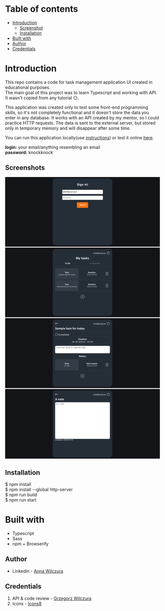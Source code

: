 # Table of contents

- [Introduction](#introduction)
  - [Screenshot](#screenshot)
  - [Installation](#installation)
- [Built with](#built-with)
- [Author](#author)
- [Credentials](#credentials)

# Introduction

This repo contains a code for task management application UI created in educational purposes.  
The main goal of this project was to learn Typescript and working with API.  
It wasn't copied from any tutorial :smirk:.

This application was created only to test some front-end programming skills, so it's not completely functional and it doesn't store the data you enter in any database. It works with an API created by my mentor, so I could practice HTTP requests. The data is sent to the external server, but stored only in temporary memory and will disappear after some time.

You can run this application locally(use [instructions](#installation)) or test it online [here](https://anq92.github.io/my-tasks-app/).

**login:** your email/anything resembling an email  
**password:** knockknock

## Screenshots

![screenshot of the app's login page](./src/public/screenshot1.png)
![screenshot of the app's main page](./src/public/screenshot2.png)
![screenshot of task details page](./src/public/screenshot3.png)
![screenshot of note details page](./src/public/screenshot4.png)

## Installation

$ npm install  
$ npm install --global http-server  
$ npm run build  
$ npm run start

# Built with

- Typescript
- Sass
- npm + Browserify

## Author

- Linkedin - [Anna Wilczura](https://linkedin.com/in/anna-wilczura)

## Credentials

1. API & code review - [Grzegorz Wilczura](https://www.linkedin.com/in/gwilczura/)
2. Icons - [Icons8](https://icons8.com/)
